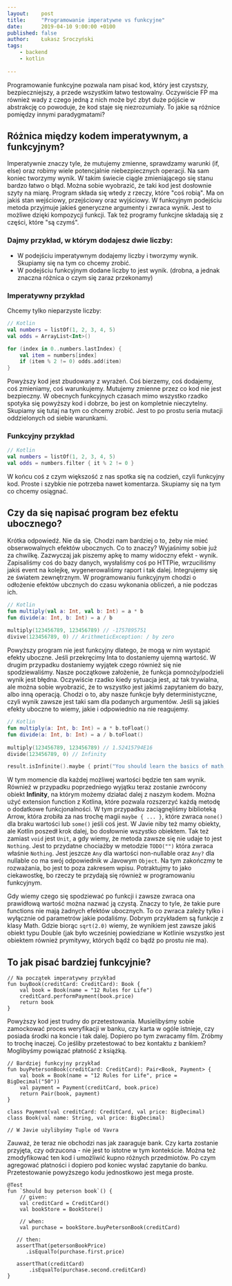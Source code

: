 ```yaml
---
layout:    post
title:     "Programowanie imperatywne vs funkcyjne"
date:      2019-04-10 9:00:00 +0100
published: false
author:    Łukasz Sroczyński
tags:
    - backend
    - kotlin
    
---
```


Programowanie funkcyjne pozwala nam pisać kod, który jest czystszy, bezpieczniejszy, a przede wszystkim łatwo testowalny. Oczywiście FP ma również wady z czego jedną z nich może być zbyt duże pójście w abstrakcję co powoduje, że kod staje się niezrozumiały. To jakie są różnice pomiędzy innymi paradygmatami? 

## Różnica między kodem imperatywnym, a funkcyjnym?
Imperatywnie znaczy tyle, że mutujemy zmienne, sprawdzamy warunki (if, else) oraz robimy wiele potencjalnie niebezpiecznych operacji. Na sam koniec tworzymy wynik. W takim świecie ciągle zmieniającego się stanu bardzo łatwo o błąd. Można sobie wyobrazić, że taki kod jest dosłownie szyty na miarę. Program składa się wtedy z rzeczy, które "coś robią". Ma on jakiś stan wejściowy, przejściowy oraz wyjściowy. W funkcyjnym podejściu metoda przyjmuje jakieś generyczne argumenty i zwraca wynik. Jest to możliwe dzięki kompozycji funkcji. Tak też programy funkcjne składają się z części, które "są czymś".

### Dajmy przykład, w którym dodajesz dwie liczby:
* W podejściu imperatywnym dodajemy liczby i tworzymy wynik. Skupiamy się na tym co chcemy zrobić.
* W podejściu funkcyjnym dodane liczby to jest wynik. (drobna, a jednak znaczna różnica o czym się zaraz przekonamy)

### Imperatywny przykład
Chcemy tylko nieparzyste liczby: 

```kotlin
// Kotlin
val numbers = listOf(1, 2, 3, 4, 5)
val odds = ArrayList<Int>()

for (index in 0..numbers.lastIndex) {
    val item = numbers[index]
    if (item % 2 != 0) odds.add(item)
}
```
Powyższy kod jest zbudowany z wyrażeń. Coś bierzemy, coś dodajemy, coś zmieniamy, coś warunkujemy. Mutujemy zmienne przez co kod nie jest bezpieczny. W obecnych funkcyjnych czasach mimo wszystko rzadko spotyka się powyższy kod i dobrze, bo jest on kompletnie nieczytelny. Skupiamy się tutaj na tym co chcemy zrobić. Jest to po prostu seria mutacji oddzielonych od siebie warunkami.

### Funkcyjny przykład
```kotlin
// Kotlin
val numbers = listOf(1, 2, 3, 4, 5)
val odds = numbers.filter { it % 2 != 0 }
```
W końcu coś z czym większość z nas spotka się na codzień, czyli funkcyjny kod. Proste i szybkie nie potrzeba nawet komentarza. Skupiamy się na tym co chcemy osiągnać. 

## Czy da się napisać program bez efektu ubocznego? 
Krótka odpowiedź. Nie da się. Chodzi nam bardziej o to, żeby nie mieć obserwowalnych efektów ubocznych. Co to znaczy? Wyjaśnimy sobie już za chwilkę. Zazwyczaj jak piszemy apkę to mamy widoczny efekt - wynik. Zapisaliśmy coś do bazy danych, wysłaliśmy coś po HTTPie, wrzuciliśmy jakiś event na kolejkę, wygenerowaliśmy raport i tak dalej. Integrujemy się ze światem zewnętrznym. W programowaniu funkcyjnym chodzi o odłożenie efektów ubcznych do czasu  wykonania obliczeń, a nie podczas ich.

```kotlin
// Kotlin
fun multiply(val a: Int, val b: Int) = a * b
fun divide(a: Int, b: Int) = a / b
 
multiply(123456789, 123456789) // -1757895751
divive(123456789, 0) // ArithmeticException: / by zero
```
Powyższy program nie jest funkcyjny dlatego, że mogą w nim wystąpić efekty uboczne. Jeśli przekręcimy Inta to dostaniemy ujemną wartość. W drugim przypadku dostaniemy wyjątek czego również się nie spodziewaliśmy. Nasze początkowe założenie, że funkcja pomnoży/podzieli wynik jest błędna. Oczywiście rzadko kiedy sytuacja jest, aż tak trywialna, ale można sobie wyobrazić, że to wszystko jest jakimś zapytaniem do bazy, albo inną operacją. Chodzi o to, aby nasze funkcje były deterministyczne, czyli wynik zawsze jest taki sam dla podanych argumentów. Jeśli są jakieś efekty uboczne to wiemy, jakie i odpowiednio na nie reagujemy. 

```kotlin
// Kotlin
fun multiply(a: Int, b: Int) = a * b.toFloat()
fun divide(a: Int, b: Int) = a / b.toFloat()
 
multiply(123456789, 123456789) // 1.52415794E16
divide(123456789, 0) // Infinity

result.isInfinite().maybe { print("You should learn the basics of math, probably.") }
```

W tym momencie dla każdej możliwej wartości będzie ten sam wynik. Również w przypadku poprzedniego wyjątku teraz 
zostanie zwrócony obiekt **Infinity**, na którym możemy działać dalej z naszym kodem. Można użyć extension function z Kotlina, które pozwala rozszerzyć każdą metodę o dodatkowe funkcjonalności. W tym przypadku zaciągnęliśmy biblioteką Arrow, która zrobiła za nas trochę magii `maybe { ... }`, które zwraca `none()` dla braku wartości lub `some()` jeśli coś jest. W Javie niby też mamy obiekty, ale Kotlin poszedł krok dalej, bo dosłownie wszystko obiektem. Tak też zamiast `void` jest `Unit`, a gdy wiemy, że metoda zawsze się nie udaje to jest `Nothing`. Jest to przydatne chociażby w metodzie `TODO("")` która zwraca właśnie `Nothing`. Jest jeszcze `Any` dla wartości non-nullable oraz `Any?` dla nullable co ma swój odpowiednik w Javowym `Object`. Na tym zakończmy te rozważania, bo jest to poza zakresem wpisu. Potraktujmy to jako ciekawostkę, bo rzeczy te przydają się również w programowaniu funkcyjnym.

Gdy wiemy czego się spodziewać po funkcji i zawsze zwraca ona prawidłową wartość można nazwać ją czystą. Znaczy to tyle, że takie pure functions nie mają żadnych efektów ubocznych. To co zwraca zależy tylko i wyłącznie od parametrów jakie podaliśmy. Dobrym przykładem są funkcje z klasy Math. Gdzie biorąc `sqrt(2.0)` wiemy, że wynikiem jest zawsze jakiś obiekt typu Double (jak było wcześniej powiedziane w Kotlinie wszystko jest obiektem również prymitywy, których bądź co bądź po prostu nie ma).

## To jak pisać bardziej funkcyjnie?

```
// Na początek imperatywny przykład
fun buyBook(creditCard: CreditCard): Book {
    val book = Book(name = "12 Rules for Life")
    creditCard.performPayment(book.price)
    return book
}
```

Powyższy kod jest trudny do przetestowania. Musielibyśmy sobie zamockować proces weryfikacji w banku, czy karta w ogóle istnieje, czy posiada środki na koncie i tak dalej. Dopiero po tym zwracamy film. Zróbmy to trochę inaczej. Co jeśliby przetestować to bez kontaktu z bankiem? Moglibyśmy powiązać płatność z książką.

```
// Bardziej funkcyjny przykład
fun buyPetersonBook(creditCard: CreditCard): Pair<Book, Payment> {
    val book = Book(name = "12 Rules for Life", price = BigDecimal("50"))
    val payment = Payment(creditCard, book.price)
    return Pair(book, payment)
}

class Payment(val creditCard: CreditCard, val price: BigDecimal)
class Book(val name: String, val price: BigDecimal)

// W Javie użylibyśmy Tuple od Vavra
```

Zauważ, że teraz nie obchodzi nas jak zaaraguje bank. Czy karta zostanie przyjęta, czy odrzucona - nie jest to istotne w tym kontekście. Można też zmodyfikować ten kod i umożliwić kupno różnych przedmiotów. Po czym agregować płatności i dopiero pod koniec wysłać zapytanie do banku. Przetestowanie powyższego kodu jednostkowo jest mega proste.

```
@Test 
fun `Should buy peterson book`() {
    // given:
    val creditCard = CreditCard()
    val bookStore = BookStore()

    // when:
    val purchase = bookStore.buyPetersonBook(creditCard)

   // then:
   assertThat(petersonBookPrice) 
      .isEqualTo(purchase.first.price) 
 
   assertThat(creditCard)
       .isEqualTo(purchase.second.creditCard) 
}
```


